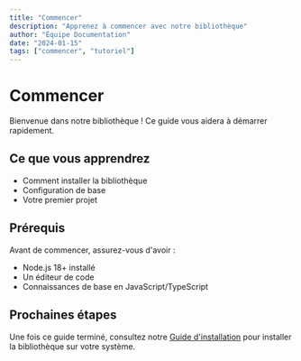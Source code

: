 ```yaml
---
title: "Commencer"
description: "Apprenez à commencer avec notre bibliothèque"
author: "Équipe Documentation"
date: "2024-01-15"
tags: ["commencer", "tutoriel"]
---
```


# Commencer

Bienvenue dans notre bibliothèque ! Ce guide vous aidera à démarrer rapidement.

## Ce que vous apprendrez

- Comment installer la bibliothèque
- Configuration de base
- Votre premier projet

## Prérequis

Avant de commencer, assurez-vous d'avoir :
- Node.js 18+ installé
- Un éditeur de code
- Connaissances de base en JavaScript/TypeScript

## Prochaines étapes

Une fois ce guide terminé, consultez notre [Guide d'installation](./installation) pour installer la bibliothèque sur votre système. 